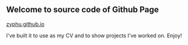 ## Welcome to source code of Github Page
[zyphu.github.io](zyphu.github.io)

I've built it to use as my CV and to show projects I've worked on. Enjoy!
